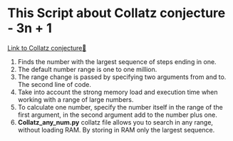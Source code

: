 # **This Script about Collatz conjecture - 3n + 1**
[Link to Collatz conjecture📡](https://https://en.wikipedia.org/wiki/Collatz_conjecture)
1. Finds the number with the largest sequence of steps ending in one.
2. The default number range is one to one million. 
3. The range change is passed by specifying two arguments from and to. The second line of code.
4. Take into account the strong memory load and execution time when working with a range of large numbers. 
5. To calculate one number, specify the number itself in the range of the first argument, 
in the second argument add to the number plus one.
6. **Collatz_any_num.py** collatz file allows you to search in any range, without loading RAM. 
By storing in RAM only the largest sequence.
